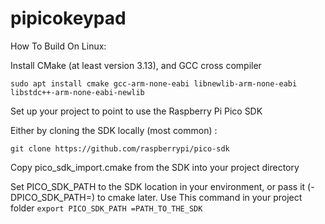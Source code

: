 # pipicokeypad

How To Build On Linux:

Install CMake (at least version 3.13), and GCC cross compiler

`sudo apt install cmake gcc-arm-none-eabi libnewlib-arm-none-eabi libstdc++-arm-none-eabi-newlib`

Set up your project to point to use the Raspberry Pi Pico SDK

Either by cloning the SDK locally (most common) :

`git clone https://github.com/raspberrypi/pico-sdk`

Copy pico_sdk_import.cmake from the SDK into your project directory

Set PICO_SDK_PATH to the SDK location in your environment, or pass it (-DPICO_SDK_PATH=) to cmake later.
Use This command in your project folder
`export PICO_SDK_PATH =PATH_TO_THE_SDK` 


